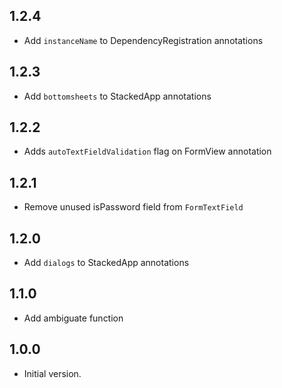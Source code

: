 ## 1.2.4
- Add `instanceName` to DependencyRegistration annotations
## 1.2.3
- Add `bottomsheets` to StackedApp annotations
## 1.2.2
- Adds `autoTextFieldValidation` flag on FormView annotation
## 1.2.1
- Remove unused isPassword field from `FormTextField`
## 1.2.0
- Add `dialogs` to StackedApp annotations
## 1.1.0
- Add ambiguate function
## 1.0.0
- Initial version.
